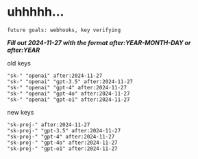 # uhhhhh...

`future goals: webhooks, key verifying`



***Fill out 2024-11-27 with the format after:YEAR-MONTH-DAY or after:YEAR***

old keys
```
"sk-" "openai" after:2024-11-27
"sk-" "openai" "gpt-3.5" after:2024-11-27
"sk-" "openai" "gpt-4" after:2024-11-27
"sk-" "openai" "gpt-4o" after:2024-11-27
"sk-" "openai" "gpt-o1" after:2024-11-27
```

new keys
```
"sk-proj-" after:2024-11-27
"sk-proj-" "gpt-3.5" after:2024-11-27
"sk-proj-" "gpt-4" after:2024-11-27
"sk-proj-" "gpt-4o" after:2024-11-27
"sk-proj-" "gpt-o1" after:2024-11-27
```
